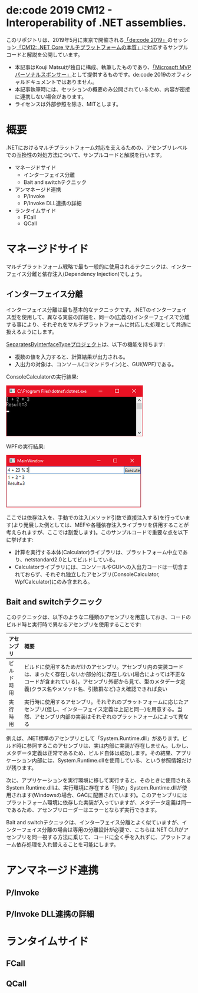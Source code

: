 # de:code 2019 CM12 - Interoperability of .NET assemblies.

このリポジトリは、2019年5月に東京で開催される[「de:code 2019」](https://www.microsoft.com/ja-jp/events/decode/2019/default.aspx)のセッション[「CM12: .NET Core マルチプラットフォームの本質」](https://www.microsoft.com/ja-jp/events/decode/2019session/detail.aspx?sid=CM12)に対応するサンプルコードと解説を公開しています。

* 本記事はKouji Matsuiが独自に構成、執筆したものであり、[「Microsoft MVPパーソナルスポンサー」](https://www.microsoft.com/ja-jp/events/decode/2019/sponsor.aspx)として提供するものです。de:code 2019のオフィシャルドキュメントではありません。
* 本記事執筆時には、セッションの概要のみ公開されているため、内容が密接に連携しない場合があります。
* ライセンスは外部参照を除き、MITとします。

# 概要

.NETにおけるマルチプラットフォーム対応を支えるための、アセンブリレベルでの互換性の対処方法について、サンプルコードと解説を行います。

* マネージドサイド
  * インターフェイス分離
  * Bait and switchテクニック
* アンマネージド連携
  * P/Invoke
  * P/Invoke DLL連携の詳細
* ランタイムサイド
  * FCall
  * QCall

# マネージドサイド

マルチプラットフォーム戦略で最も一般的に使用されるテクニックは、インターフェイス分離と依存注入(Dependency Injection)でしょう。

## インターフェイス分離

インターフェイス分離は最も基本的なテクニックです。.NETのインターフェイス型を使用して、異なる実装の詳細を、同一の(広義の)インターフェイスで分離する事により、それぞれをマルチプラットフォームに対応した処理として共通に扱えるようにします。

[SeparatesByInterfaceTypeプロジェクト](Part1_SeparatesByInterfaceType)は、以下の機能を持ちます:

* 複数の値を入力すると、計算結果が出力される。
* 入出力の対象は、コンソール(コマンドライン)と、GUI(WPF)である。

ConsoleCalculatorの実行結果:

![Part1_ConsoleCalculator](images/Part1_ConsoleCalculator.png)

WPFの実行結果:

![Part1_WpfCalculator](images/Part1_WpfCalculator.png)


ここでは依存注入を、手動での注入(メソッド引数で直接注入する)を行っています(より発展した例としては、MEFや各種依存注入ライブラリを併用することが考えられますが、ここでは割愛します)。このサンプルコードで重要な点を以下に挙げます:

* 計算を実行する本体(Calculator)ライブラリは、プラットフォーム中立であり、netstandard2.0としてビルドしている。
* Calculatorライブラリには、コンソールやGUIへの入出力コードは一切含まれておらず、それぞれ独立したアセンブリ(ConsoleCalculator, WpfCalculator)にのみ含まれる。

## Bait and switchテクニック

このテクニックは、以下のような二種類のアセンブリを用意しておき、コードのビルド時と実行時で異なるアセンブリを使用することです:

|アセンブリ|概要|
|:---|:---|
|ビルド時用|ビルドに使用するためだけのアセンブリ。アセンブリ内の実装コードは、まったく存在しないか部分的に存在しない(場合によっては不正なコードが含まれている)。アセンブリ外部から見て、型のメタデータ定義(クラス名やメソッド名、引数群など)さえ確認できれば良い|
|実行時用|実行時に使用するアセンブリ。それぞれのプラットフォームに応じたアセンブリ(但し、インターフェイス定義は上記と同一)を用意する。当然、アセンブリ内部の実装はそれぞれのプラットフォームによって異なる|

例えば、.NET標準のアセンブリとして「System.Runtime.dll」があります。ビルド時に参照するこのアセンブリは、実は内部に実装が存在しません。しかし、メタデータ定義は正常であるため、ビルド自体は成功します。その結果、アプリケーション内部には、System.Runtime.dllを使用している、という参照情報だけが残ります。

次に、アプリケーションを実行環境に移して実行すると、そのときに使用されるSystem.Runtime.dllは、実行環境に存在する「別の」System.Runtime.dllが使用されます(Windowsの場合、GACに配置されています)。このアセンブリにはプラットフォーム環境に依存した実装が入っていますが、メタデータ定義は同一であるため、アセンブリローダーはエラーとならず実行できます。

Bait and switchテクニックは、インターフェイス分離とよく似ていますが、インターフェイス分離の場合は専用の分離設計が必要で、こちらは.NET CLRがアセンブリを同一視する方法に乗じて、コードに全く手を入れずに、プラットフォーム依存処理を入れ替えることを可能にします。

# アンマネージド連携

## P/Invoke
## P/Invoke DLL連携の詳細

# ランタイムサイド

## FCall
## QCall
